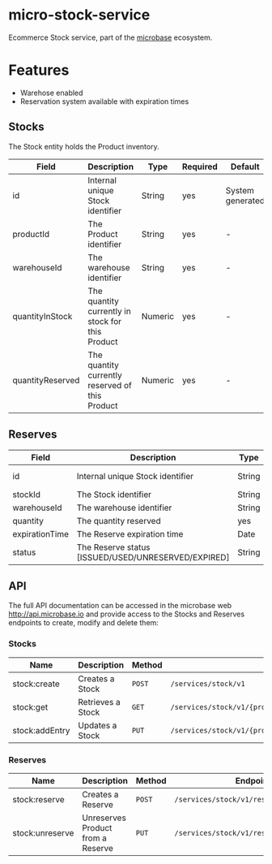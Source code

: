 # micro-stock-service

Ecommerce Stock service, part of the [microbase](http://microbase.io) 
ecosystem.

# Features

* Warehose enabled
* Reservation system available with expiration times

## Stocks

The Stock entity holds the Product inventory.

Field | Description| Type | Required | Default
------|------------|------|----------|--------
id | Internal unique Stock identifier | String | yes | System generated
productId | The Product identifier | String | yes | -
warehouseId | The warehouse identifier | String | yes | -
quantityInStock | The quantity currently in stock for this Product | Numeric | yes | -
quantityReserved | The quantity currently reserved of this Product | Numeric | yes | -

## Reserves

Field | Description| Type | Required | Default
------|------------|------|----------|--------
id | Internal unique Stock identifier | String | yes | System generated
stockId | The Stock identifier | String | yes | - 
warehouseId | The warehouse identifier | String | yes | -
quantity | The quantity reserved | yes | Number | -
expirationTime | The Reserve expiration time | Date | yes | -
status | The Reserve status [ISSUED/USED/UNRESERVED/EXPIRED] | String | yes | -

## API

The full API documentation can be accessed in the microbase web http://api.microbase.io 
and provide access to the Stocks and Reserves endpoints to create, 
modify and delete them:

### Stocks

Name | Description | Method | Endpoint
-----|-------------|--------|---------
stock:create | Creates a Stock | `POST` | `/services/stock/v1`
stock:get | Retrieves a Stock | `GET` | `/services/stock/v1/{productId}/warehouse/{warehouseId}`
stock:addEntry | Updates a Stock | `PUT` | `/services/stock/v1/{productId}/warehouse/{warehouseId}`

### Reserves

Name | Description | Method | Endpoint
-----|-------------|--------|---------
stock:reserve | Creates a Reserve | `POST` | `/services/stock/v1/reserve`
stock:unreserve | Unreserves Product from a Reserve | `PUT` | `/services/stock/v1/reserve/{reserveId}`
